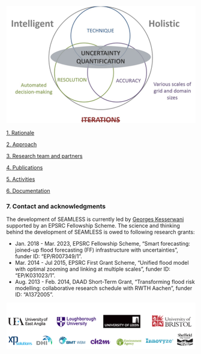![Image](Fig_1G.jpg)


[1. Rationale](./Rational.md)


[2. Approach](./Approach.md)


[3. Research team and partners](./TeamPartners.md)


[4. Publications](./Publication.md)


[5. Activities](./Activities.md)


[6. Documentation](./Documentation.md)



### 7. Contact and acknowledgments 
The development of SEAMLESS is currently led by [Georges Kesserwani](https://www.sheffield.ac.uk/civil/staff/academic/gk) supported by an EPSRC Fellowship Scheme. The science and thinking behind the development of SEAMLESS is owed to following research grants: 
- Jan. 2018 - Mar. 2023, EPSRC Fellowship Scheme, “Smart forecasting: joined-up flood forecasting (FF) infrastructure with uncertainties”, funder ID: “EP/R007349/1”. 
- Mar. 2014 - Jul 2015, EPSRC First Grant Scheme, “Unified flood model with optimal zooming and linking at multiple scales”, funder ID: “EP/K031023/1”. 
- Aug. 2013 - Feb. 2014, DAAD Short-Term Grant, “Transforming flood risk modelling: collaborative research schedule with RWTH Aachen”, funder ID: “A1372005”.


![Image](Fig_4G.jpg)
